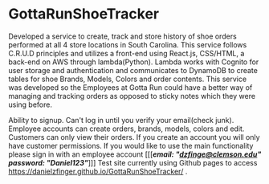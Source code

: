 # GottaRunShoeTracker

Developed a service to create, track and store history of shoe orders performed at all 4 store locations in South Carolina.
This service follows C.R.U.D principles and utilizes a front-end using React.js, CSS/HTML, a back-end on AWS through
lambda(Python). Lambda works with Cognito for user storage and authentication and communicates to DynamoDB to
create tables for shoe Brands, Models, Colors and order contents. This service was developed so the Employees at Gotta
Run could have a better way of managing and tracking orders as opposed to sticky notes which they were using before.

Ability to signup. Can't log in until you verify your email(check junk). Employee accounts can create orders, brands, models, colors and edit. Customers can only view their orders. 
If you create an account you will only have customer permissions. If you would like to use the main functionality please sign in with an employee account [[[***email: "dzfinge@clemson.edu" password: "Daniel123"***]]]
Test site currently using Github pages to access https://danielzfinger.github.io/GottaRunShoeTracker/ .
